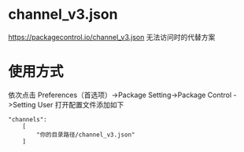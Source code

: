 # channel_v3.json
https://packagecontrol.io/channel_v3.json  无法访问时的代替方案

# 使用方式
依次点击 Preferences（首选项）->Package Setting->Package Control ->Setting User
打开配置文件添加如下
```
"channels":
    [
        "你的目录路径/channel_v3.json"
    ]
```
